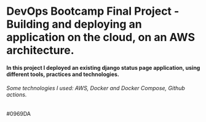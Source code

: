 # DevOps Bootcamp Final Project - Building and deploying an application on the cloud, on an AWS architecture.
#### In this project I deployed an existing django status page application, using different tools, practices and technologies.
###### Some technologies I used: AWS, Docker and Docker Compose, Github actions.
#0969DA
